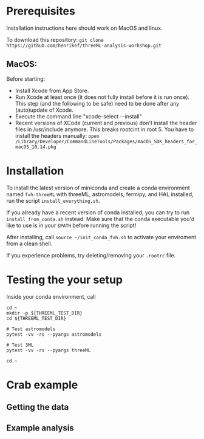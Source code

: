 # Prerequisites

Installation instructions here should work on MacOS and linux.

To download this repository: `git clone https://github.com/henrikef/threeML-analysis-workshop.git`

## MacOS:

Before starting:

* Install Xcode from App Store.
* Run Xcode at least once (it does not fully install before it is run once). This step (and the following to be safe) need to be done after any (auto)update of Xcode.
* Execute the command line "xcode-select --install"
* Recent versions of XCode (current and previous) don't install the header files in /usr/include anymore. This breaks rootcint in root 5. You have to install the headers manually: `open /Library/Developer/CommandLineTools/Packages/macOS_SDK_headers_for_macOS_10.14.pkg`

# Installation

To install the latest version of miniconda and create a conda environment named `fvh-threeML` with threeML, astromodels, fermipy, and HAL installed, run the script `install_everything.sh`.

If you already have a recent version of conda installed, you can try to run `install_from_conda.sh` instead. Make sure that the conda executable you'd like to use is in your `$PATH` before running the script!

After installing, call `source ~/init_conda_fvh.sh` to activate your enviroment from a clean shell.

If you experience problems, try deleting/removing your `.rootrc` file.

# Testing the your setup

Inside your conda environment, call

    cd ~
    mkdir -p ${THREEML_TEST_DIR}
    cd ${THREEML_TEST_DIR}

    # Test astromodels
    pytest -vv -rs --pyargs astromodels
    
    # Test 3ML
    pytest -vv -rs --pyargs threeML
    
    cd ~


# Crab example

## Getting the data

## Example analysis
